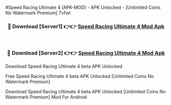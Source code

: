 #Speed Racing Ultimate 4 [APK-MOD] - APK Unlocked - [Unlimited Coins No Watermark Premium] 7vfwt



<div align="center">

<h3>🔴 Download [Server1] 👉👉 <a href="https://momento.my/?title=Speed_Racing_Ultimate_4">Speed Racing Ultimate 4 Mod Apk</a></h3><br>

<h3>🔴 Download [Server2] 👉👉 <a href="https://momento.my/?title=Speed_Racing_Ultimate_4">Speed Racing Ultimate 4 Mod Apk</a></h3>
</div>



Download Speed Racing Ultimate 4 beta APK Unlocked

Free Speed Racing Ultimate 4 beta APK Unlocked [Unlimited Coins No Watermark Premium]

Download Speed Racing Ultimate 4 beta APK Unlocked [Unlimited Coins No Watermark Premium] Mod For Android
